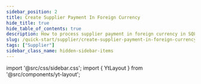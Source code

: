 ```yaml
---
sidebar_position: 2
title: Create Supplier Payment In Foreign Currency
hide_title: true
hide_table_of_contents: true
description: How to process supplier payment in foreign currency in SQL Accounting
slug: /quick-start/supplier/create-supplier-payment-in-foreign-currency
tags: ["Supplier"]
sidebar_class_name: hidden-sidebar-items
---
```


import '@src/css/sidebar.css';
import { YtLayout } from '@src/components/yt-layout';

<YtLayout
    videoId="Z3wQu3zkZCs"
/>

